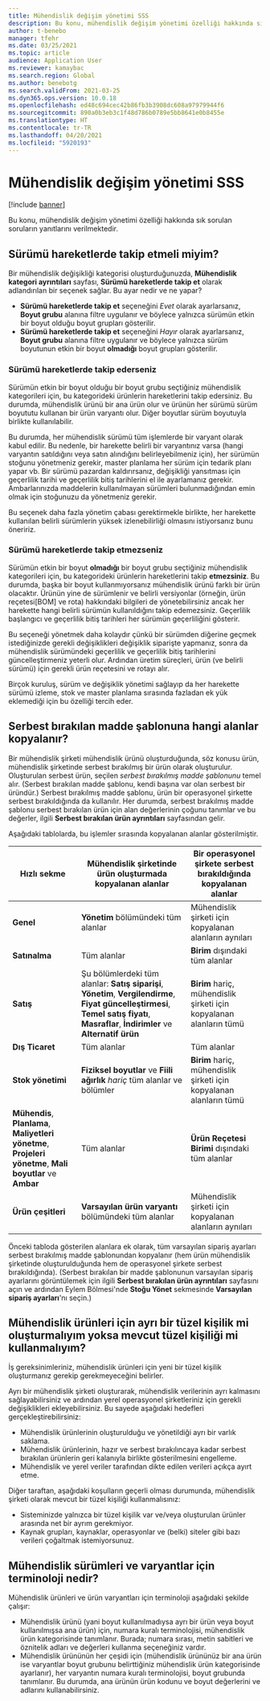 ```yaml
---
title: Mühendislik değişim yönetimi SSS
description: Bu konu, mühendislik değişim yönetimi özelliği hakkında sık sorulan soruların yanıtlarını verilmektedir.
author: t-benebo
manager: tfehr
ms.date: 03/25/2021
ms.topic: article
audience: Application User
ms.reviewer: kamaybac
ms.search.region: Global
ms.author: benebotg
ms.search.validFrom: 2021-03-25
ms.dyn365.ops.version: 10.0.18
ms.openlocfilehash: ed48c694cec42b86fb3b3908dc608a97979944f6
ms.sourcegitcommit: 890a0b3eb3c1f48d786b0789e5bb8641e0b8455e
ms.translationtype: HT
ms.contentlocale: tr-TR
ms.lasthandoff: 04/20/2021
ms.locfileid: "5920193"
---
```

# <a name="engineering-change-management-faq"></a>Mühendislik değişim yönetimi SSS

[!include [banner](../includes/banner.md)]

Bu konu, mühendislik değişim yönetimi özelliği hakkında sık sorulan soruların yanıtlarını verilmektedir.

## <a name="should-i-track-the-version-in-transactions"></a>Sürümü hareketlerde takip etmeli miyim?

Bir mühendislik değişikliği kategorisi oluşturduğunuzda, **Mühendislik kategori ayrıntıları** sayfası, **Sürümü hareketlerde takip et** olarak adlandırılan bir seçenek sağlar. Bu ayar nedir ve ne yapar?

- **Sürümü hareketlerde takip et** seçeneğini *Evet* olarak ayarlarsanız, **Boyut grubu** alanına filtre uygulanır ve böylece yalnızca sürümün etkin bir boyut olduğu boyut grupları gösterilir.
- **Sürümü hareketlerde takip et** seçeneğini *Hayır* olarak ayarlarsanız, **Boyut grubu** alanına filtre uygulanır ve böylece yalnızca sürüm boyutunun etkin bir boyut **olmadığı** boyut grupları gösterilir.

### <a name="if-you-track-the-version-in-transactions"></a>Sürümü hareketlerde takip ederseniz

Sürümün etkin bir boyut olduğu bir boyut grubu seçtiğiniz mühendislik kategorileri için, bu kategorideki ürünlerin hareketlerini takip edersiniz. Bu durumda, mühendislik ürünü bir ana ürün olur ve ürünün her sürümü sürüm boyututu kullanan bir ürün varyantı olur. Diğer boyutlar sürüm boyutuyla birlikte kullanılabilir.

Bu durumda, her mühendislik sürümü tüm işlemlerde bir varyant olarak kabul edilir. Bu nedenle, bir harekette belirli bir varyantınız varsa (hangi varyantın satıldığını veya satın alındığını belirleyebilmeniz için), her sürümün stoğunu yönetmeniz gerekir, master planlama her sürüm için tedarik planı yapar vb. Bir sürümü pazardan kaldırırsanız, değişikliği yansıtması için geçerlilik tarihi ve geçerlilik bitiş tarihlerini el ile ayarlamanız gerekir. Ambarlarınızda maddelerin kullanılmayan sürümleri bulunmadığından emin olmak için stoğunuzu da yönetmeniz gerekir.

Bu seçenek daha fazla yönetim çabası gerektirmekle birlikte, her harekette kullanılan belirli sürümlerin yüksek izlenebilirliği olmasını istiyorsanız bunu öneririz.

### <a name="if-you-dont-track-the-version-in-transactions"></a>Sürümü hareketlerde takip etmezseniz

Sürümün etkin bir boyut **olmadığı** bir boyut grubu seçtiğiniz mühendislik kategorileri için, bu kategorideki ürünlerin hareketlerini takip **etmezsiniz**. Bu durumda, başka bir boyut kullanmıyorsanız mühendislik ürünü farklı bir ürün olacaktır. Ürünün yine de sürümlenir ve belirli versiyonlar (örneğin, ürün reçetesi\[BOM] ve rota) hakkındaki bilgileri de yönetebilirsiniz ancak her harekette hangi belirli sürümün kullanıldığını takip edemezsiniz. Geçerlilik başlangıcı ve geçerlilik bitiş tarihleri her sürümün geçerliliğini gösterir.

Bu seçeneği yönetmek daha kolaydır çünkü bir sürümden diğerine geçmek istediğinizde gerekli değişiklikleri değişiklik siparişte yapmanız, sonra da mühendislik sürümündeki geçerlilik ve geçerlilik bitiş tarihlerini güncelleştirmeniz yeterli olur. Ardından üretim süreçleri, ürün (ve belirli sürümü) için gerekli ürün reçetesini ve rotayı alır.

Birçok kuruluş, sürüm ve değişiklik yönetimi sağlayıp da her harekette sürümü izleme, stok ve master planlama sırasında fazladan ek yük eklemediği için bu özelliği tercih eder.

## <a name="which-fields-are-copied-to-the-released-item-template"></a>Serbest bırakılan madde şablonuna hangi alanlar kopyalanır?

Bir mühendislik şirketi mühendislik ürünü oluşturduğunda, söz konusu ürün, mühendislik şirketinde serbest bırakılmış bir ürün olarak oluşturulur. Oluşturulan serbest ürün, seçilen *serbest bırakılmış madde şablonunu* temel alır. (Serbest bırakılan madde şablonu, kendi başına var olan serbest bir üründür.) Serbest bırakılmış madde şablonu, ürün bir operasyonel şirkette serbest bırakıldığında da kullanılır. Her durumda, serbest bırakılmış madde şablonu serbest bırakılan ürün için alan değerlerinin çoğunu tanımlar ve bu değerler, ilgili **Serbest bırakılan ürün ayrıntıları** sayfasından gelir.

Aşağıdaki tablolarda, bu işlemler sırasında kopyalanan alanlar gösterilmiştir.

| Hızlı sekme | Mühendislik şirketinde ürün oluşturmada kopyalanan alanlar | Bir operasyonel şirkete serbest bırakıldığında kopyalanan alanlar |
|---|---|---|
| **Genel** | **Yönetim** bölümündeki tüm alanlar | Mühendislik şirketi için kopyalanan alanların aynıları |
| **Satınalma** | Tüm alanlar | **Birim** dışındaki tüm alanlar |
| **Satış** | Şu bölümlerdeki tüm alanlar: **Satış siparişi**, **Yönetim**, **Vergilendirme**, **Fiyat güncelleştirmesi**, **Temel satış fiyatı**, **Masraflar**, **İndirimler** ve **Alternatif ürün** | **Birim** hariç, mühendislik şirketi için kopyalanan alanların tümü |
| **Dış Ticaret** | Tüm alanlar | Tüm alanlar |
| **Stok yönetimi** | **Fiziksel boyutlar** ve **Fiili ağırlık** *hariç* tüm alanlar ve bölümler | **Birim** hariç, mühendislik şirketi için kopyalanan alanların tümü |
| **Mühendis**, **Planlama**, **Maliyetleri yönetme**, **Projeleri yönetme**, **Mali boyutlar** ve **Ambar** | Tüm alanlar | **Ürün Reçetesi Birimi** dışındaki tüm alanlar |
| **Ürün çeşitleri** | **Varsayılan ürün varyantı** bölümündeki tüm alanlar | Mühendislik şirketi için kopyalanan alanların aynıları |

Önceki tabloda gösterilen alanlara ek olarak, tüm varsayılan sipariş ayarları serbest bırakılmış madde şablonundan kopyalanır (hem ürün mühendislik şirketinde oluşturulduğunda hem de operasyonel şirkete serbest bırakıldığında). (Serbest bırakılan bir madde şablonunun varsayılan sipariş ayarlarını görüntülemek için ilgili **Serbest bırakılan ürün ayrıntıları** sayfasını açın ve ardından Eylem Bölmesi'nde **Stoğu Yönet** sekmesinde **Varsayılan sipariş ayarları**'nı seçin.)

## <a name="should-i-create-a-separate-legal-entity-for-engineering-products-or-use-an-existing-legal-entity"></a>Mühendislik ürünleri için ayrı bir tüzel kişilik mi oluşturmalıyım yoksa mevcut tüzel kişiliği mi kullanmalıyım?

İş gereksinimleriniz, mühendislik ürünleri için yeni bir tüzel kişilik oluşturmanız gerekip gerekmeyeceğini belirler.

Ayrı bir mühendislik şirketi oluşturarak, mühendislik verilerinin ayrı kalmasını sağlayabilirsiniz ve ardından yerel operasyonel şirketleriniz için gerekli değişiklikleri ekleyebilirsiniz. Bu sayede aşağıdaki hedefleri gerçekleştirebilirsiniz:

- Mühendislik ürünlerinin oluşturulduğu ve yönetildiği ayrı bir varlık saklama.
- Mühendislik ürünlerinin, hazır ve serbest bırakılıncaya kadar serbest bırakılan ürünlerin geri kalanıyla birlikte gösterilmesini engelleme.
- Mühendislik ve yerel veriler tarafından dikte edilen verileri açıkça ayırt etme.

Diğer taraftan, aşağıdaki koşulların geçerli olması durumunda, mühendislik şirketi olarak mevcut bir tüzel kişiliği kullanmalısınız:

- Sisteminizde yalnızca bir tüzel kişilik var ve/veya oluşturulan ürünler arasında net bir ayrım gerekmiyor.
- Kaynak grupları, kaynaklar, operasyonlar ve (belki) siteler gibi bazı verileri çoğaltmak istemiyorsunuz.

## <a name="what-is-the-nomenclature-for-engineering-versions-and-variants"></a>Mühendislik sürümleri ve varyantlar için terminoloji nedir?

Mühendislik ürünleri ve ürün varyantları için terminoloji aşağıdaki şekilde çalışır:

- Mühendislik ürünü (yani boyut kullanılmadıysa ayrı bir ürün veya boyut kullanılmışsa ana ürün) için, numara kuralı terminolojisi, mühendislik ürün kategorisinde tanımlanır. Burada; numara sırası, metin sabitleri ve öznitelik adları ve değerleri kullanma seçeneğiniz vardır.
- Mühendislik ürününün her çeşidi için (mühendislik ürününüz bir ana ürün ise varyantlar boyut grubunu belirttiğiniz mühendislik ürün kategorisinde ayarlanır), her varyantın numara kuralı terminolojisi, boyut grubunda tanımlanır. Bu durumda, ana ürünün ürün kodunu ve boyut değerlerini ve adlarını kullanabilirsiniz.
